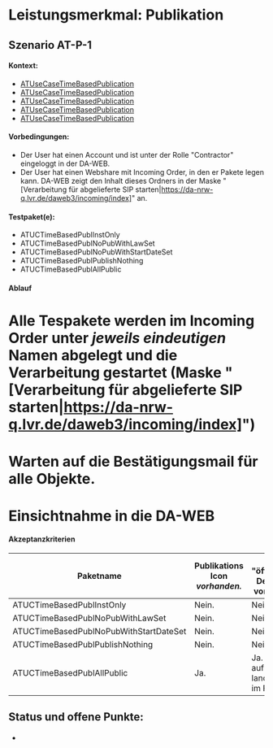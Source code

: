 # Leistungsmerkmal: Publikation

## Szenario AT-P-1

#### Kontext:

* [ATUseCaseTimeBasedPublication](../../src/test/java/de/uzk/hki/da/at/ATUseCaseTimeBasedPublication.java#testPublishInstOnly)
* [ATUseCaseTimeBasedPublication](../../src/test/java/de/uzk/hki/da/at/ATUseCaseTimeBasedPublication.java#testNoPubWithLawSetForAudiencePublic)
* [ATUseCaseTimeBasedPublication](../../src/test/java/de/uzk/hki/da/at/ATUseCaseTimeBasedPublication.java#testNoPubWithStartDateSet)
* [ATUseCaseTimeBasedPublication](../../src/test/java/de/uzk/hki/da/at/ATUseCaseTimeBasedPublication.java#testPublishNothing)
* [ATUseCaseTimeBasedPublication](../../src/test/java/de/uzk/hki/da/at/ATUseCaseTimeBasedPublication.java#testPublishAll)

#### Vorbedingungen:

* Der User hat einen Account und ist unter der Rolle "Contractor" eingeloggt in der DA-WEB.
* Der User hat einen Webshare mit Incoming Order, in den er Pakete legen kann. DA-WEB zeigt den Inhalt dieses Ordners in der Maske&nbsp;"[Verarbeitung für abgelieferte SIP starten|https://da-nrw-q.lvr.de/daweb3/incoming/index]" an.

#### Testpaket(e):

* ATUCTimeBasedPublInstOnly
* ATUCTimeBasedPublNoPubWithLawSet
* ATUCTimeBasedPublNoPubWithStartDateSet
* ATUCTimeBasedPublPublishNothing
* ATUCTimeBasedPublAllPublic

#### Ablauf

# Alle Tespakete werden im Incoming Order unter *jeweils eindeutigen* Namen abgelegt und die Verarbeitung gestartet (Maske "[Verarbeitung für abgelieferte SIP starten|https://da-nrw-q.lvr.de/daweb3/incoming/index]")
# Warten auf die Bestätigungsmail für alle Objekte.
# Einsichtnahme in die DA-WEB

#### Akzeptanzkriterien



| Paketname | Publikations Icon *vorhanden.* | Link "öffentliche Derivate" vorhanden |
|----|---------------------|--------------------------|
| ATUCTimeBasedPublInstOnly | Nein. | Nein. |
| ATUCTimeBasedPublNoPubWithLawSet| Nein. | Nein. |
| ATUCTimeBasedPublNoPubWithStartDateSet | Nein. | Nein. |
| ATUCTimeBasedPublPublishNothing | Nein. | Nein. |
| ATUCTimeBasedPublAllPublic | Ja. | Ja. Bei Klick auf das Icon landet man im Fedora  |

## Status und offene Punkte:

####

* &nbsp;

##
